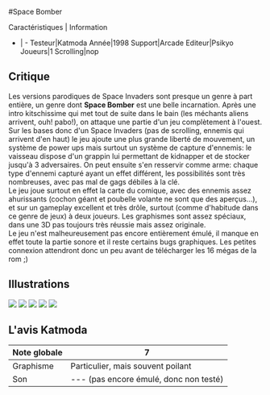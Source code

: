 #Space Bomber

Caractéristiques | Information
- | -
Testeur|Katmoda
Année|1998
Support|Arcade
Editeur|Psikyo
Joueurs|1
Scrolling|nop

## Critique
Les versions parodiques de Space Invaders sont presque un genre à part entière, un genre dont <b>Space Bomber</b> est une belle incarnation. Après une intro kitschissime qui met tout de suite dans le bain (les méchants aliens arrivent, ouh! pabo!), on attaque une partie d'un jeu complètement à l'ouest.<br/>Sur les bases donc d'un Space Invaders (pas de scrolling, ennemis qui arrivent d'en haut) le jeu ajoute une plus grande liberté de mouvement, un système de power ups mais surtout un système de capture d'ennemis: le vaisseau dispose d'un grappin lui permettant de kidnapper et de stocker jusqu'à 3 adversaires. On peut ensuite s'en resservir comme arme: chaque type d'ennemi capturé ayant un effet différent, les possibilités sont très nombreuses, avec pas mal de gags débiles à la clé.<br/>Le jeu joue surtout en effet la carte du comique, avec des ennemis assez ahurissants (cochon géant et poubelle volante ne sont que des aperçus...), et sur un gameplay excellent et très drôle, surtout (comme d'habitude dans ce genre de jeux) à deux joueurs. Les graphismes sont assez spéciaux, dans une 3D pas toujours très réussie mais assez originale.<br/>Le jeu n'est malheureusement pas encore entièrement émulé, il manque en effet toute la partie sonore et il reste certains bugs graphiques. Les petites connexion attendront donc un peu avant de télécharger les 16 mégas de la rom ;)

## Illustrations
![](http://www.shmup.com/images/thumbs/sbomberb.jpg)
![](http://www.shmup.com/images/thumbs/sbomberb-2.jpg)
![](http://www.shmup.com/images/thumbs/)
![](http://www.shmup.com/images/thumbs/)
![](http://www.shmup.com/images/thumbs/)

## L'avis Katmoda
Note globale|7
-|-
Graphisme|Particulier, mais souvent poilant
Son|--- (pas encore émulé, donc non testé)
